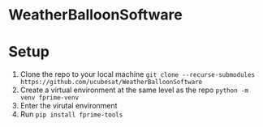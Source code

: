 # WeatherBalloonSoftware
# Setup
1. Clone the repo to your local machine
```git clone --recurse-submodules https://github.com/ucubesat/WeatherBalloonSoftware```
3. Create a virtual environment at the same level as the repo
```python -m venv fprime-venv```
4. Enter the virutal environment
5. Run 
```pip install fprime-tools```
